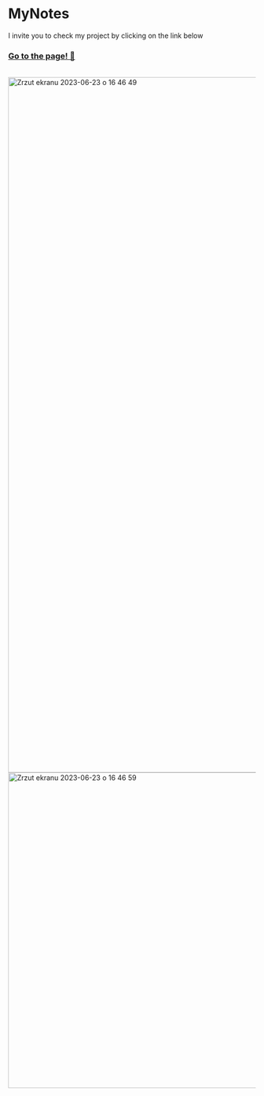 # MyNotes

I invite you to check my project by clicking on the link below

### [Go to the page! 🙂](https://k4mlas.github.io/MyNotes/)

<br>

<img width="1412" alt="Zrzut ekranu 2023-06-23 o 16 46 49" src="https://github.com/k4mlas/MyNotes/assets/112805847/24cb4622-fb49-4071-b514-14529ad9d7f6">

<img width="641" alt="Zrzut ekranu 2023-06-23 o 16 46 59" src="https://github.com/k4mlas/MyNotes/assets/112805847/ae519aed-b791-446d-8ec2-af7e986d3aee">
